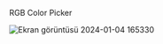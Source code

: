 RGB Color Picker

![Ekran görüntüsü 2024-01-04 165330](https://github.com/selinnoz/GorselProgramlama/assets/73435487/2357b75b-f52e-448e-8e0e-dee4c91941ac)
